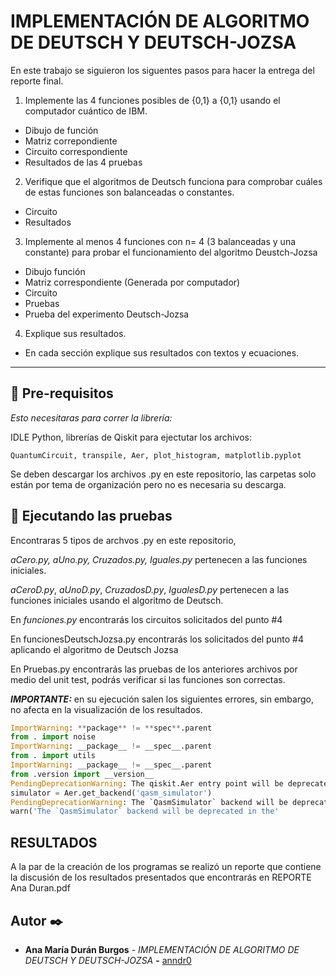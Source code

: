 # **IMPLEMENTACIÓN DE ALGORITMO DE DEUTSCH Y DEUTSCH-JOZSA**

En este trabajo se siguieron los siguentes pasos para hacer la entrega del reporte final.

1. Implemente las 4 funciones posibles de {0,1} a {0,1} usando el computador cuántico de IBM.

- Dibujo de función
- Matriz correpondiente
- Circuito correspondiente
- Resultados de las 4 pruebas

2. Verifique que el algoritmos de Deutsch funciona para comprobar cuáles de estas funciones son balanceadas o constantes.

- Circuito
- Resultados

3. Implemente al menos 4 funciones con n= 4 (3 balanceadas y una constante) para probar el funcionamiento del algoritmo Deustch-Jozsa

- Dibujo función
- Matriz correspondiente (Generada por computador)
- Circuito
- Pruebas
- Prueba del experimento Deutsch-Jozsa

4. Explique sus resultados.

- En cada sección explique sus resultados con textos y ecuaciones.

---

## 📲 Pre-requisitos

*Esto necesitaras para correr la librería:*

IDLE Python, librerías de Qiskit para ejectutar los archivos:

`QuantumCircuit, transpile, Aer, plot_histogram, matplotlib.pyplot`

Se deben descargar los archivos .py en este repositorio, las carpetas solo están por tema de organización pero no es necesaria su descarga.

## 🌊 Ejecutando las pruebas

Encontraras 5 tipos de archvos .py en este repositorio, 

*aCero.py, aUno.py, Cruzados.py, Iguales.py* pertenecen a las funciones iniciales.

*aCeroD.py*, *aUnoD.py*, *CruzadosD.py*, *IgualesD.py* pertenecen a las funciones iniciales usando el algoritmo de Deutsch.

En *funciones.py* encontrarás los circuitos solicitados del punto #4

En funcionesDeutschJozsa.py encontrarás los solicitados del punto #4 aplicando el algoritmo de Deutsch Jozsa

En Pruebas.py encontrarás las pruebas de los anteriores archivos por medio del unit test, podrás verificar si las funciones son correctas. 

***IMPORTANTE:*** en su ejecución salen los siguientes errores, sin embargo, no afecta en la visualización de los resultados.

```python
ImportWarning: **package** != **spec**.parent
from . import noise
ImportWarning: __package__ != __spec__.parent
from . import utils
ImportWarning: __package__ != __spec__.parent
from .version import __version__
PendingDeprecationWarning: The qiskit.Aer entry point will be deprecated in a future release and subsequently removed. Instead you should use this directly from the root of the qiskit-aer package.
simulator = Aer.get_backend('qasm_simulator')
PendingDeprecationWarning: The `QasmSimulator` backend will be deprecated in the future. It has been superseded by the `AerSimulator` backend.
warn('The `QasmSimulator` backend will be deprecated in the'
```

## RESULTADOS

A la par de la creación de los programas se realizó un reporte que contiene la discusión de los resultados presentados que encontrarás en REPORTE Ana Duran.pdf

## **Autor ✒️**

- **Ana María Durán Burgos** - *IMPLEMENTACIÓN DE ALGORITMO DE DEUTSCH Y DEUTSCH-JOZSA* **-** [anndr0](https://github.com/anndr0)
